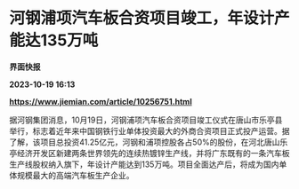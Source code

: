# 河钢浦项汽车板合资项目竣工，年设计产能达135万吨
**界面快报**

**2023-10-19 16:13**

**https://www.jiemian.com/article/10256751.html**

据河钢集团消息，10月19日，河钢浦项汽车板合资项目竣工仪式在唐山市乐亭县举行，标志着近年来中国钢铁行业单体投资最大的外商合资项目正式投产运营。据了解，该项目总投资41.25亿元，河钢和浦项控股各占50%的股份，在河北唐山乐亭经济开发区新建两条世界领先的连续热镀锌生产线，并将广东既有的一条汽车板生产线股权纳入旗下，年设计产能达到135万吨。项目全面达产后，将成为国内单体规模最大的高端汽车板生产企业。